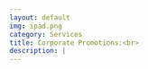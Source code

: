 ```yaml
---
layout: default
img: ipad.png
category: Services
title: Corporate Promotions:<br>
description: |
---
```

 